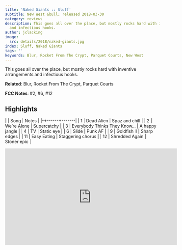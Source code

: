 ```yaml
---
title: 'Naked Giants :: Sluff'
subtitle: New West &bull; released 2018-03-30
category: reviews
description: This goes all over the place, but mostly rocks hard with inventive arrangements
  and infectious hooks.
author: jclacking
image:
  src: details/2018/naked-giants.jpg
index: Sluff, Naked Giants
tags: ''
keywords: Blur, Rocket From The Crypt, Parquet Courts, New West
---
```

This goes all over the place, but mostly rocks hard with inventive arrangements and infectious hooks.<!--more-->

**Related**: Blur, Rocket From The Crypt, Parquet Courts

**FCC Notes**: #2, #6, #12

## Highlights

| | Song | Notes |
|-+------+-------|
| 1 | Dead Alien | Spaz and chill |
| 2 | We’re Alone | Supercatchy |
| 3 | Everybody Thinks They Know… | A happy jangle |
| 4 | TV | Static eye |
| 6 | Slide | Punk AF |
| 9 | Goldfish II | Sharp edges |
| 11 | Easy Eating | Staggering chorus |
| 12 | Shredded Again | Stoner epic |

<div class="tlo-detail-video"><iframe width="560" height="315" src="https://www.youtube.com/embed/xwwmv7ygmB8" frameborder="0" allow="autoplay; encrypted-media" allowfullscreen></iframe></div>


